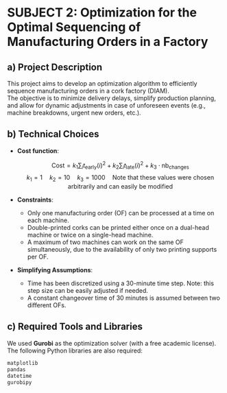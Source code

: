 # SUBJECT 2: Optimization for the Optimal Sequencing of Manufacturing Orders in a Factory

## a) Project Description

This project aims to develop an optimization algorithm to efficiently sequence manufacturing orders in a cork factory (DIAM).  
The objective is to minimize delivery delays, simplify production planning, and allow for dynamic adjustments in case of unforeseen events (e.g., machine breakdowns, urgent new orders, etc.).

## b) Technical Choices

- **Cost function**:

  $$
  \text{Cost} = k_1 \sum_i t_{\text{early}}(i)^2 + k_2 \sum_i t_{\text{late}}(i)^2 + k_3 \cdot \text{nb}_{\text{changes}}
  $$
  $$k_1 = 1 \quad k_2=10\quad k_3=1000\quad \text{Note that these values were chosen arbitrarily and can easily be modified}$$
- **Constraints**:
  - Only one manufacturing order (OF) can be processed at a time on each machine.
  - Double-printed corks can be printed either once on a dual-head machine or twice on a single-head machine.
  - A maximum of two machines can work on the same OF simultaneously, due to the availability of only two printing supports per OF.

- **Simplifying Assumptions**:
  - Time has been discretized using a 30-minute time step. Note: this step size can be easily adjusted if needed.
  - A constant changeover time of 30 minutes is assumed between two different OFs.

## c) Required Tools and Libraries

We used **Gurobi** as the optimization solver (with a free academic license).  
The following Python libraries are also required:

```bash
matplotlib
pandas
datetime
gurobipy

